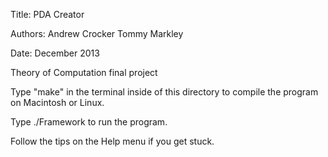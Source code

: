 Title:
PDA Creator

Authors:
Andrew Crocker
Tommy Markley

Date:
December 2013

Theory of Computation final project

Type "make" in the terminal inside of this directory to compile the program on Macintosh or Linux.

Type ./Framework to run the program.

Follow the tips on the Help menu if you get stuck.